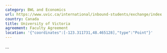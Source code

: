 ```yaml
---
category: BWL and Economics
url: https://www.uvic.ca/international/inbound-students/exchange/index.php
country: Canada
title: University of Victoria
agreement: Faculty Agreement
location: '{"coordinates":[-123.311731,48.465128],"type":"Point"}'
---
```

...